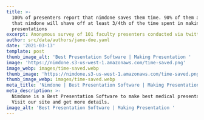 ```yaml
---
title: >-
  100% of presenters report that nimdone saves them time. 90% of them answered
  that nimdone will shave off at least 3/4th of the time spent in making
  presentations
excerpt: Anonymous survey of 101 faculty presenters conducted via twitter poll
author: src/data/authors/jane-doe.yaml
date: '2021-03-13'
template: post
thumb_image_alt: 'Best Presentation Software | Making Presentation '
image: 'https://nimdone.s3-us-west-1.amazonaws.com/time-saved.png'
image_webp: images/time-saved.webp
thumb_image: 'https://nimdone.s3-us-west-1.amazonaws.com/time-saved.png'
thumb_image_webp: images/time-saved.webp
meta_title: 'Nimdone | Best Presentation Software | Making Presentation '
meta_description: >-
  Nimdone is a Best Presentation Software to make best medical presentation.
  Visit our site and get more details. 
image_alt: 'Best Presentation Software | Making Presentation '
---
```

